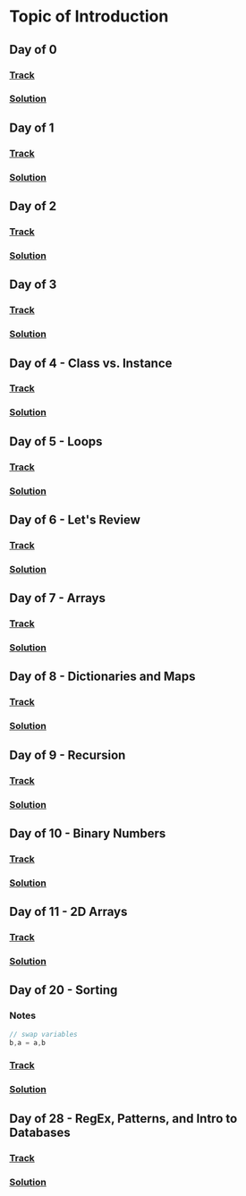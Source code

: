 Topic of Introduction
===

## Day of 0
### [Track](https://www.hackerrank.com/challenges/30-hello-world)
### [Solution](./go/Day0.go)

## Day of 1
### [Track](https://www.hackerrank.com/challenges/30-data-types)
### [Solution](./go/Day1.go)

## Day of 2
### [Track](https://www.hackerrank.com/challenges/30-operators)
### [Solution](./go/Day2.go)

## Day of 3
### [Track]()
### [Solution](./go/Day3.go)

## Day of 4 - Class vs. Instance
### [Track](https://www.hackerrank.com/challenges/30-class-vs-instance)
### [Solution](./go/Day4.go)

## Day of 5 - Loops
### [Track](https://www.hackerrank.com/challenges/30-loops)
### [Solution](./go/Day5.go)

## Day of 6 - Let's Review
### [Track](https://www.hackerrank.com/challenges/30-review-loop)
### [Solution](./go/Day6.go)

## Day of 7 - Arrays
### [Track](https://www.hackerrank.com/challenges/30-arrays?h_r=next-challenge&h_v=zen)
### [Solution](./go/Day7.go)

## Day of 8 - Dictionaries and Maps
### [Track](https://www.hackerrank.com/challenges/30-dictionaries-and-maps)
### [Solution](./go/Day8.go)

## Day of 9 - Recursion
### [Track](https://www.hackerrank.com/challenges/30-recursion?h_r=next-challenge&h_v=zen)
### [Solution](./go/Day9.go)

## Day of 10 - Binary Numbers
### [Track](https://www.hackerrank.com/challenges/30-binary-numbers)
### [Solution](./go/Day10.go)

## Day of 11 - 2D Arrays
### [Track](https://www.hackerrank.com/challenges/30-2d-arrays)
### [Solution](./go/Day11.go)

## Day of 20 - Sorting
### Notes
```go
// swap variables
b,a = a,b
```
### [Track](https://www.hackerrank.com/challenges/30-sorting)
### [Solution](./go/Day20.go)  

## Day of 28 - RegEx, Patterns, and Intro to Databases
### [Track](https://www.hackerrank.com/challenges/30-regex-patterns)
### [Solution](./go/Day28.go)